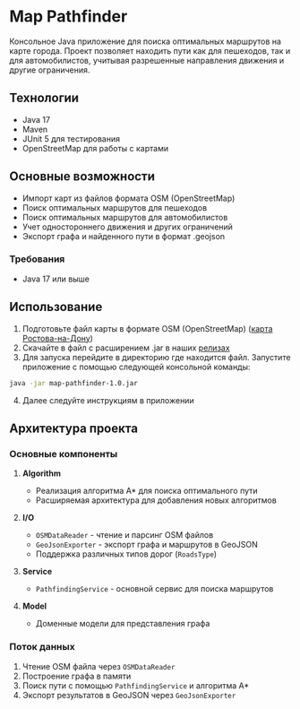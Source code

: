 # Map Pathfinder

Консольное Java приложение для поиска оптимальных маршрутов на карте города. Проект позволяет находить пути как для пешеходов, так и для автомобилистов, учитывая разрешенные направления движения и другие ограничения.

## Технологии

- Java 17
- Maven
- JUnit 5 для тестирования
- OpenStreetMap для работы с картами

## Основные возможности

- Импорт карт из файлов формата OSM (OpenStreetMap)
- Поиск оптимальных маршрутов для пешеходов
- Поиск оптимальных маршрутов для автомобилистов
- Учет одностороннего движения и других ограничений
- Экспорт графа и найденного пути в формат .geojson 

### Требования

- Java 17 или выше

## Использование

1. Подготовьте файл карты в формате OSM (OpenStreetMap) ([карта Ростова-на-Дону](https://disk.yandex.ru/d/tZpHbOmmSeBC3A))
2. Скачайте в файл с расширением .jar в наших [релизах](https://github.com/mdlka/map-pathfinder/releases)
3. Для запуска перейдите в директорию где находится файл. Запустите приложение с помощью следующей консольной команды:
```bash
java -jar map-pathfinder-1.0.jar
```
4. Далее следуйте инструкциям в приложении


## Архитектура проекта

### Основные компоненты

1. **Algorithm**
   - Реализация алгоритма A* для поиска оптимального пути
   - Расширяемая архитектура для добавления новых алгоритмов

2. **I/O**
   - `OSMDataReader` - чтение и парсинг OSM файлов
   - `GeoJsonExporter` - экспорт графа и маршрутов в GeoJSON
   - Поддержка различных типов дорог (`RoadsType`)

3. **Service**
   - `PathfindingService` - основной сервис для поиска маршрутов

4. **Model**
   - Доменные модели для представления графа

### Поток данных

1. Чтение OSM файла через `OSMDataReader`
2. Построение графа в памяти
3. Поиск пути с помощью `PathfindingService` и алгоритма A*
4. Экспорт результатов в GeoJSON через `GeoJsonExporter`
